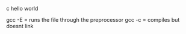 c hello world 

gcc -E = runs the file through the preprocessor
gcc -c = compiles but doesnt link 

